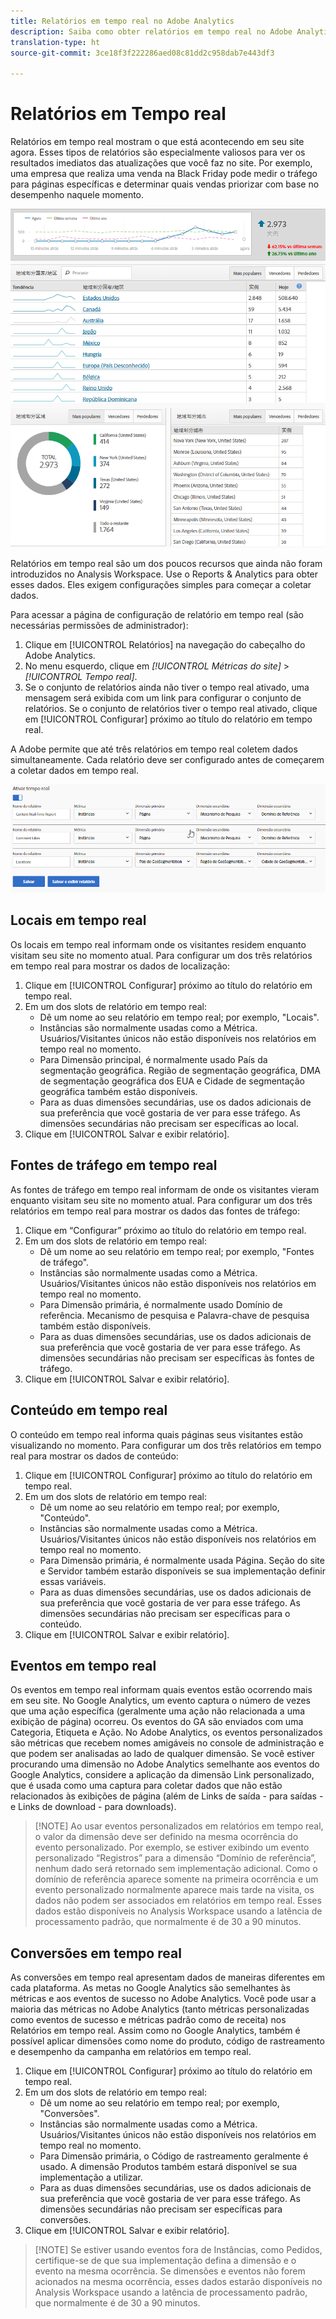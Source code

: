 ```yaml
---
title: Relatórios em tempo real no Adobe Analytics
description: Saiba como obter relatórios em tempo real no Adobe Analytics direcionados para usuários mais familiarizados com o Google Analytics.
translation-type: ht
source-git-commit: 3ce18f3f222286aed08c81dd2c958dab7e443df3

---
```



# Relatórios em Tempo real

Relatórios em tempo real mostram o que está acontecendo em seu site agora. Esses tipos de relatórios são especialmente valiosos para ver os resultados imediatos das atualizações que você faz no site. Por exemplo, uma empresa que realiza uma venda na Black Friday pode medir o tráfego para páginas específicas e determinar quais vendas priorizar com base no desempenho naquele momento.

![Relatório em tempo real](/help/technotes/ga-to-aa/assets/realtime.png)

Relatórios em tempo real são um dos poucos recursos que ainda não foram introduzidos no Analysis Workspace. Use o Reports &amp; Analytics para obter esses dados. Eles exigem configurações simples para começar a coletar dados.

Para acessar a página de configuração de relatório em tempo real (são necessárias permissões de administrador):

1. Clique em [!UICONTROL Relatórios] na navegação do cabeçalho do Adobe Analytics.
2. No menu esquerdo, clique em *[!UICONTROL Métricas do site]* > *[!UICONTROL Tempo real]*.
3. Se o conjunto de relatórios ainda não tiver o tempo real ativado, uma mensagem será exibida com um link para configurar o conjunto de relatórios. Se o conjunto de relatórios tiver o tempo real ativado, clique em [!UICONTROL Configurar] próximo ao título do relatório em tempo real.

A Adobe permite que até três relatórios em tempo real coletem dados simultaneamente. Cada relatório deve ser configurado antes de começarem a coletar dados em tempo real.

![Configuração de relatórios em tempo real](/help/technotes/ga-to-aa/assets/realtime_config.png)

## Locais em tempo real

Os locais em tempo real informam onde os visitantes residem enquanto visitam seu site no momento atual. Para configurar um dos três relatórios em tempo real para mostrar os dados de localização:

1. Clique em [!UICONTROL Configurar] próximo ao título do relatório em tempo real.
2. Em um dos slots de relatório em tempo real:
   * Dê um nome ao seu relatório em tempo real; por exemplo, &quot;Locais&quot;.
   * Instâncias são normalmente usadas como a Métrica. Usuários/Visitantes únicos não estão disponíveis nos relatórios em tempo real no momento.
   * Para Dimensão principal, é normalmente usado País da segmentação geográfica. Região de segmentação geográfica, DMA de segmentação geográfica dos EUA e Cidade de segmentação geográfica também estão disponíveis.
   * Para as duas dimensões secundárias, use os dados adicionais de sua preferência que você gostaria de ver para esse tráfego. As dimensões secundárias não precisam ser específicas ao local.
3. Clique em [!UICONTROL Salvar e exibir relatório].

## Fontes de tráfego em tempo real

As fontes de tráfego em tempo real informam de onde os visitantes vieram enquanto visitam seu site no momento atual. Para configurar um dos três relatórios em tempo real para mostrar os dados das fontes de tráfego:

1. Clique em “Configurar” próximo ao título do relatório em tempo real.
2. Em um dos slots de relatório em tempo real:
   * Dê um nome ao seu relatório em tempo real; por exemplo, &quot;Fontes de tráfego&quot;.
   * Instâncias são normalmente usadas como a Métrica. Usuários/Visitantes únicos não estão disponíveis nos relatórios em tempo real no momento.
   * Para Dimensão primária, é normalmente usado Domínio de referência. Mecanismo de pesquisa e Palavra-chave de pesquisa também estão disponíveis.
   * Para as duas dimensões secundárias, use os dados adicionais de sua preferência que você gostaria de ver para esse tráfego. As dimensões secundárias não precisam ser específicas às fontes de tráfego.
3. Clique em [!UICONTROL Salvar e exibir relatório].

## Conteúdo em tempo real

O conteúdo em tempo real informa quais páginas seus visitantes estão visualizando no momento. Para configurar um dos três relatórios em tempo real para mostrar os dados de conteúdo:

1. Clique em [!UICONTROL Configurar] próximo ao título do relatório em tempo real.
2. Em um dos slots de relatório em tempo real:
   * Dê um nome ao seu relatório em tempo real; por exemplo, &quot;Conteúdo&quot;.
   * Instâncias são normalmente usadas como a Métrica. Usuários/Visitantes únicos não estão disponíveis nos relatórios em tempo real no momento.
   * Para Dimensão primária, é normalmente usada Página. Seção do site e Servidor também estarão disponíveis se sua implementação definir essas variáveis.
   * Para as duas dimensões secundárias, use os dados adicionais de sua preferência que você gostaria de ver para esse tráfego. As dimensões secundárias não precisam ser específicas para o conteúdo.
3. Clique em [!UICONTROL Salvar e exibir relatório].

## Eventos em tempo real

Os eventos em tempo real informam quais eventos estão ocorrendo mais em seu site. No Google Analytics, um evento captura o número de vezes que uma ação específica (geralmente uma ação não relacionada a uma exibição de página) ocorreu. Os eventos do GA são enviados com uma Categoria, Etiqueta e Ação. No Adobe Analytics, os eventos personalizados são métricas que recebem nomes amigáveis no console de administração e que podem ser analisadas ao lado de qualquer dimensão. Se você estiver procurando uma dimensão no Adobe Analytics semelhante aos eventos do Google Analytics, considere a aplicação da dimensão Link personalizado, que é usada como uma captura para coletar dados que não estão relacionados às exibições de página (além de Links de saída - para saídas - e Links de download - para downloads).

> [!NOTE] Ao usar eventos personalizados em relatórios em tempo real, o valor da dimensão deve ser definido na mesma ocorrência do evento personalizado. Por exemplo, se estiver exibindo um evento personalizado “Registros” para a dimensão “Domínio de referência”, nenhum dado será retornado sem implementação adicional. Como o domínio de referência aparece somente na primeira ocorrência e um evento personalizado normalmente aparece mais tarde na visita, os dados não podem ser associados em relatórios em tempo real. Esses dados estão disponíveis no Analysis Workspace usando a latência de processamento padrão, que normalmente é de 30 a 90 minutos.

## Conversões em tempo real

As conversões em tempo real apresentam dados de maneiras diferentes em cada plataforma. As metas no Google Analytics são semelhantes às métricas e aos eventos de sucesso no Adobe Analytics. Você pode usar a maioria das métricas no Adobe Analytics (tanto métricas personalizadas como eventos de sucesso e métricas padrão como de receita) nos Relatórios em tempo real. Assim como no Google Analytics, também é possível aplicar dimensões como nome do produto, código de rastreamento e desempenho da campanha em relatórios em tempo real.

1. Clique em [!UICONTROL Configurar] próximo ao título do relatório em tempo real.
2. Em um dos slots de relatório em tempo real:
   * Dê um nome ao seu relatório em tempo real; por exemplo, &quot;Conversões&quot;.
   * Instâncias são normalmente usadas como a Métrica. Usuários/Visitantes únicos não estão disponíveis nos relatórios em tempo real no momento.
   * Para Dimensão primária, o Código de rastreamento geralmente é usado. A dimensão Produtos também estará disponível se sua implementação a utilizar.
   * Para as duas dimensões secundárias, use os dados adicionais de sua preferência que você gostaria de ver para esse tráfego. As dimensões secundárias não precisam ser específicas para conversões.
3. Clique em [!UICONTROL Salvar e exibir relatório].

> [!NOTE] Se estiver usando eventos fora de Instâncias, como Pedidos, certifique-se de que sua implementação defina a dimensão e o evento na mesma ocorrência. Se dimensões e eventos não forem acionados na mesma ocorrência, esses dados estarão disponíveis no Analysis Workspace usando a latência de processamento padrão, que normalmente é de 30 a 90 minutos.
